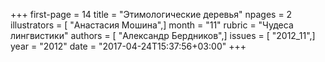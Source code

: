 +++
first-page = 14
title = "Этимологические деревья"
npages = 2
illustrators = [ "Анастасия Мошина",]
month = "11"
rubric = "Чудеса лингвистики"
authors = [ "Александр Бердников",]
issues = [ "2012_11",]
year = "2012"
date = "2017-04-24T15:37:56+03:00"
+++
